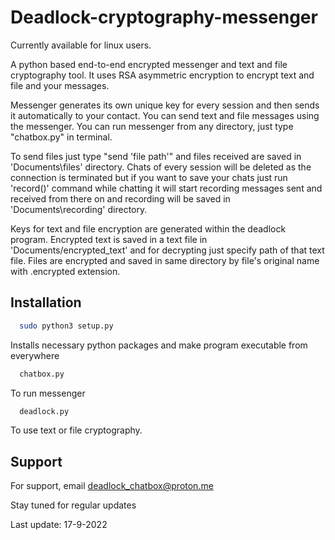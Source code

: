 # Deadlock-cryptography-messenger



Currently available for linux users.

A python based end-to-end encrypted messenger and text and file cryptography tool. It uses RSA asymmetric encryption to encrypt text and file and your messages. 

Messenger generates its own unique key for every session and then sends it automatically to your contact. You can send text and file messages using the messenger. You can run messenger from any directory, just type "chatbox.py" in terminal. 

To send files just type "send 'file path'" and files received are saved in 'Documents\files' directory. Chats of every session will be deleted as the connection is terminated but if you want to save your chats just run 'record()' command while chatting it will start recording messages sent and received from there on and recording will be saved in 'Documents\recording' directory.

Keys for text and file encryption are generated within the deadlock program. Encrypted text is saved in a text file in 'Documents/encrypted_text' and for decrypting just specify path of that text file. Files are encrypted and saved in same directory by file's original name with .encrypted extension.


## Installation

```bash
  sudo python3 setup.py
```
Installs necessary python packages and make program executable from everywhere

```bash
  chatbox.py
```
To run messenger

```bash
  deadlock.py
```
To use text or file cryptography.

## Support

For support, email deadlock_chatbox@proton.me

Stay tuned for regular updates

Last update: 17-9-2022
